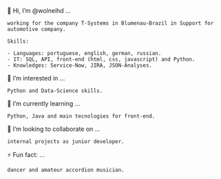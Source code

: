 👋 Hi, I’m @wolneihd ...
```
working for the company T-Systems in Blumenau-Brazil in Support for automotive company.

Skills:

- Languages: portuguese, english, german, russian.
- IT: SQL, API, front-end (html, css, javascript) and Python.
- Knowledges: Service-Now, JIRA, JSON-Analyses.
```
👀 I’m interested in ... 
```
Python and Data-Science skills.
```
🌱 I’m currently learning ...
```
Python, Java and main tecnologies for front-end.
```
💞️ I’m looking to collaborate on ...
```
internal projects as junior developer.
```
⚡ Fun fact: ...
```
dancer and amateur accordion musician.
```
<!---
wolneihd/wolneihd is a ✨ special ✨ repository because its `README.md` (this file) appears on your GitHub profile.
You can click the Preview link to take a look at your changes.
--->
